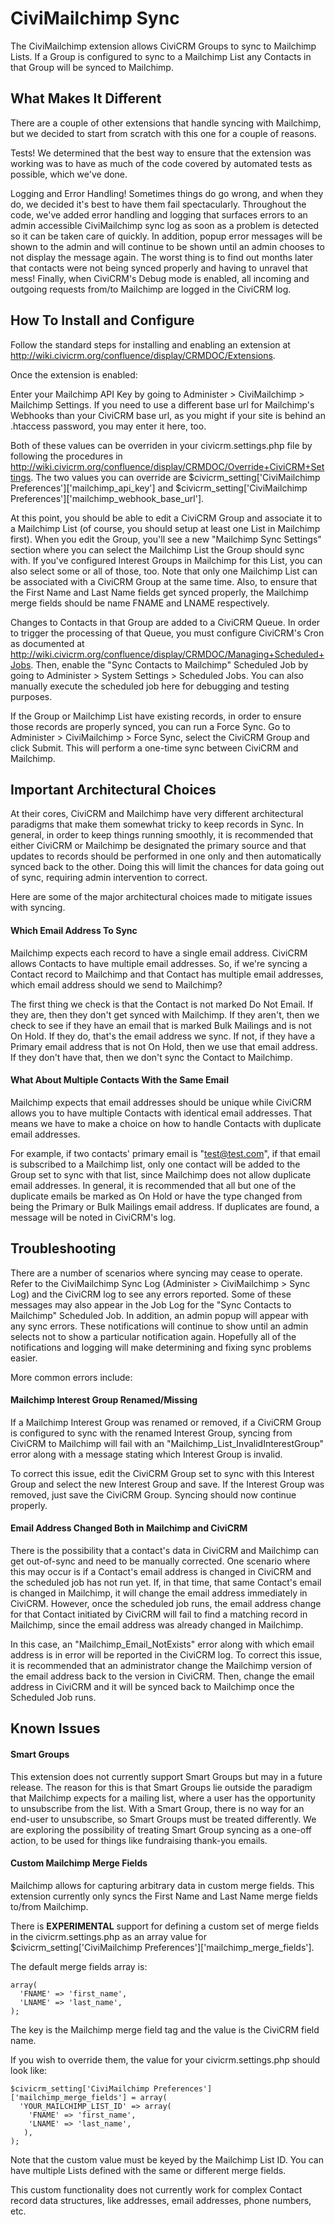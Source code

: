 CiviMailchimp Sync
==================

The CiviMailchimp extension allows CiviCRM Groups to sync to Mailchimp Lists. If a Group is configured to sync to a Mailchimp List any Contacts in that Group will be synced to Mailchimp. 

## What Makes It Different

There are a couple of other extensions that handle syncing with Mailchimp, but we decided to start from scratch with this one for a couple of reasons.

Tests! We determined that the best way to ensure that the extension was working was to have as much of the code covered by automated tests as possible, which we've done.

Logging and Error Handling! Sometimes things do go wrong, and when they do, we decided it's best to have them fail spectacularly. Throughout the code, we've added error handling and logging that surfaces errors to an admin accessible CiviMailchimp sync log as soon as a problem is detected so it can be taken care of quickly. In addition, popup error messages will be shown to the admin and will continue to be shown until an admin chooses to not display the message again. The worst thing is to find out months later that contacts were not being synced properly and having to unravel that mess! Finally, when CiviCRM's Debug mode is enabled, all incoming and outgoing requests from/to Mailchimp are logged in the CiviCRM log.

## How To Install and Configure

Follow the standard steps for installing and enabling an extension at http://wiki.civicrm.org/confluence/display/CRMDOC/Extensions.

Once the extension is enabled:

Enter your Mailchimp API Key by going to Administer > CiviMailchimp > Mailchimp Settings. If you need to use a different base url for Mailchimp's Webhooks than your CiviCRM base url, as you might if your site is behind an .htaccess password, you may enter it here, too. 

Both of these values can be overriden in your civicrm.settings.php file by following the procedures in http://wiki.civicrm.org/confluence/display/CRMDOC/Override+CiviCRM+Settings. The two values you can override are $civicrm_setting['CiviMailchimp Preferences']['mailchimp_api_key'] and $civicrm_setting['CiviMailchimp Preferences']['mailchimp_webhook_base_url'].

At this point, you should be able to edit a CiviCRM Group and associate it to a Mailchimp List (of course, you should setup at least one List in Mailchimp first). When you edit the Group, you'll see a new "Mailchimp Sync Settings" section where you can select the Mailchimp List the Group should sync with. If you've configured Interest Groups in Mailchimp for this List, you can also select some or all of those, too. Note that only one Mailchimp List can be associated with a CiviCRM Group at the same time. Also, to ensure that the First Name and Last Name fields get synced properly, the Mailchimp merge fields should be name FNAME and LNAME respectively.

Changes to Contacts in that Group are added to a CiviCRM Queue. In order to trigger the processing of that Queue, you must configure CiviCRM's Cron as documented at http://wiki.civicrm.org/confluence/display/CRMDOC/Managing+Scheduled+Jobs. Then, enable the "Sync Contacts to Mailchimp" Scheduled Job by going to Administer > System Settings > Scheduled Jobs. You can also manually execute the scheduled job here for debugging and testing purposes.

If the Group or Mailchimp List have existing records, in order to ensure those records are properly synced, you can run a Force Sync. Go to Administer > CiviMailchimp > Force Sync, select the CiviCRM Group and click Submit. This will perform a one-time sync between CiviCRM and Mailchimp.

## Important Architectural Choices

At their cores, CiviCRM and Mailchimp have very different architectural paradigms that make them somewhat tricky to keep records in Sync. In general, in order to keep things running smoothly, it is recommended that either CiviCRM or Mailchimp be designated the primary source and that updates to records should be performed in one only and then automatically synced back to the other. Doing this will limit the chances for data going out of sync, requiring admin intervention to correct.

Here are some of the major architectural choices made to mitigate issues with syncing.

#### Which Email Address To Sync

Mailchimp expects each record to have a single email address. CiviCRM allows Contacts to have multiple email addresses. So, if we're syncing a Contact record to Mailchimp and that Contact has multiple email addresses, which email address should we send to Mailchimp?

The first thing we check is that the Contact is not marked Do Not Email. If they are, then they don't get synced with Mailchimp. If they aren't, then we check to see if they have an email that is marked Bulk Mailings and is not On Hold. If they do, that's the email address we sync. If not, if they have a Primary email address that is not On Hold, then we use that email address. If they don't have that, then we don't sync the Contact to Mailchimp.

#### What About Multiple Contacts With the Same Email

Mailchimp expects that email addresses should be unique while CiviCRM allows you to have multiple Contacts with identical email addresses. That means we have to make a choice on how to handle Contacts with duplicate email addresses.

For example, if two contacts' primary email is "test@test.com", if that email is subscribed to a Mailchimp list, only one contact will be added to the Group set to sync with that list, since Mailchimp does not allow duplicate email addresses. In general, it is recommended that all but one of the duplicate emails be marked as On Hold or have the type changed from being the Primary or Bulk Mailings email address. If duplicates are found, a message will be noted in CiviCRM's log.

## Troubleshooting

There are a number of scenarios where syncing may cease to operate. Refer to
the CiviMailchimp Sync Log (Administer > CiviMailchimp > Sync Log) and the CiviCRM log to see any errors reported. Some of these messages may also appear in the Job Log for the "Sync Contacts to Mailchimp" Scheduled Job. In addition, an admin popup will appear with any sync errors. These notifications will continue to show until an admin selects not to show a particular notification again. Hopefully all of the notifications and logging will make determining and fixing sync problems easier.

More common errors include: 

#### Mailchimp Interest Group Renamed/Missing

If a Mailchimp Interest Group was renamed or removed, if a CiviCRM Group is configured to sync with the renamed Interest Group, syncing from CiviCRM to Mailchimp will fail with an "Mailchimp_List_InvalidInterestGroup" error along with a message stating which Interest Group is invalid.

To correct this issue, edit the CiviCRM Group set to sync with this Interest Group and select the new Interest Group and save. If the Interest Group was removed, just save the CiviCRM Group. Syncing should now continue properly.

#### Email Address Changed Both in Mailchimp and CiviCRM

There is the possibility that a contact's data in CiviCRM and Mailchimp can get out-of-sync and need to be manually corrected. One scenario where this may occur is if a Contact's email address is changed in CiviCRM and the scheduled job has not run yet. If, in that time, that same Contact's email is changed in Mailchimp, it will change the email address immediately in CiviCRM. However, once the scheduled job runs, the email address change for that Contact initiated by CiviCRM will fail to find a matching record in Mailchimp, since the email address was already changed in Mailchimp. 

In this case, an "Mailchimp_Email_NotExists" error along with which email address is in error will be reported in the CiviCRM log. To correct this issue, it is recommended that an administrator change the Mailchimp version of the email address back to the version in CiviCRM. Then, change the email address in CiviCRM and it will be synced back to Mailchimp once the Scheduled Job runs.

## Known Issues

#### Smart Groups

This extension does not currently support Smart Groups but may in a future release. The reason for this is that Smart Groups lie outside the paradigm that Mailchimp expects for a mailing list, where a user has the opportunity to unsubscribe from the list. With a Smart Group, there is no way for an end-user to unsubscribe, so Smart Groups must be treated differently. We are exploring the possibility of treating Smart Group syncing as a one-off action, to be used for things like fundraising thank-you emails.

#### Custom Mailchimp Merge Fields

Mailchimp allows for capturing arbitrary data in custom merge fields. This extension currently only syncs the First Name and Last Name merge fields to/from Mailchimp. 

There is **EXPERIMENTAL** support for defining a custom set of merge fields in the civicrm.settings.php as an array value for $civicrm_setting['CiviMailchimp Preferences']['mailchimp_merge_fields'].

The default merge fields array is:

```
array(
  'FNAME' => 'first_name',
  'LNAME' => 'last_name',
);
```

The key is the Mailchimp merge field tag and the value is the CiviCRM field name.

If you wish to override them, the value for your civicrm.settings.php should look like:

```
$civicrm_setting['CiviMailchimp Preferences']['mailchimp_merge_fields'] = array(
  'YOUR_MAILCHIMP_LIST_ID' => array(
    'FNAME' => 'first_name',
    'LNAME' => 'last_name',
   ),
);
```

Note that the custom value must be keyed by the Mailchimp List ID. You can have multiple Lists defined with the same or different merge fields.

This custom functionality does not currently work for complex Contact record data structures, like addresses, email addresses, phone numbers, etc. 
